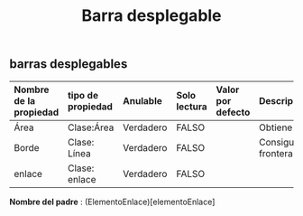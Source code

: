 ﻿---
title: Barra desplegable
second_title: Aspose.Cells Cloud Documen
type: docs
url: /es/specification/model/dropbars/
description: "Aspose.Cells Especificación del modelo de nube: DropBars. Maneje sin esfuerzo Excel y otros documentos de hoja de cálculo con funciones como abrir, generar, editar, dividir, fusionar, comparar y convertir."
weight: 50
---
## **barras desplegables**

 

| Nombre de la propiedad| tipo de propiedad| Anulable| Solo lectura| Valor por defecto| Descripción|
|:- |:- |:- |:- |:- |:- |
| Área| Clase:Área| Verdadero| FALSO|| Obtiene el .|
| Borde| Clase: Línea| Verdadero| FALSO|| Consigue la frontera.|
| enlace| Clase: enlace| Verdadero| FALSO|||

**Nombre del padre** : (ElementoEnlace)[elementoEnlace]